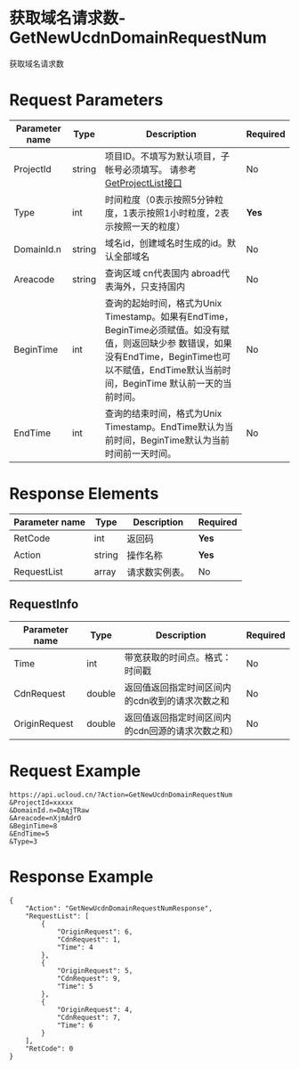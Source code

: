 # 获取域名请求数-GetNewUcdnDomainRequestNum

获取域名请求数

# Request Parameters
|Parameter name|Type|Description|Required|
|---|---|---|---|
|ProjectId|string|项目ID。不填写为默认项目，子帐号必须填写。 请参考[GetProjectList接口](api/summary/get_project_list.html)|No|
|Type|int|时间粒度（0表示按照5分钟粒度，1表示按照1小时粒度，2表示按照一天的粒度）|**Yes**|
|DomainId.n|string|域名id，创建域名时生成的id。默认全部域名|No|
|Areacode|string|查询区域 cn代表国内 abroad代表海外，只支持国内|No|
|BeginTime|int|查询的起始时间，格式为Unix Timestamp。如果有EndTime，BeginTime必须赋值。如没有赋值，则返回缺少参 数错误，如果没有EndTime，BeginTime也可以不赋值，EndTime默认当前时间，BeginTime 默认前一天的当前时间。|No|
|EndTime|int|查询的结束时间，格式为Unix Timestamp。EndTime默认为当前时间，BeginTime默认为当前时间前一天时间。|No|

# Response Elements
|Parameter name|Type|Description|Required|
|---|---|---|---|
|RetCode|int|返回码|**Yes**|
|Action|string|操作名称|**Yes**|
|RequestList|array|请求数实例表。|No|

## RequestInfo
|Parameter name|Type|Description|Required|
|---|---|---|---|
|Time|int|带宽获取的时间点。格式：时间戳|No|
|CdnRequest|double|返回值返回指定时间区间内的cdn收到的请求次数之和|No|
|OriginRequest|double|返回值返回指定时间区间内的cdn回源的请求次数之和）|No|

# Request Example
```
https://api.ucloud.cn/?Action=GetNewUcdnDomainRequestNum
&ProjectId=xxxxx
&DomainId.n=DAqjTRaw
&Areacode=nXjmAdrO
&BeginTime=8
&EndTime=5
&Type=3
```

# Response Example
```
{
    "Action": "GetNewUcdnDomainRequestNumResponse", 
    "RequestList": [
        {
            "OriginRequest": 6, 
            "CdnRequest": 1, 
            "Time": 4
        }, 
        {
            "OriginRequest": 5, 
            "CdnRequest": 9, 
            "Time": 5
        }, 
        {
            "OriginRequest": 4, 
            "CdnRequest": 7, 
            "Time": 6
        }
    ], 
    "RetCode": 0
}
```

